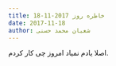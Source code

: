 ```yaml
---
title: خاطره روز 2017-11-18
date: 2017-11-18
author: شعبان محمد حسنی
---
```


اصلا یادم نمیاد امروز چی کار کردم.